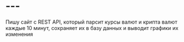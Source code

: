 # ---
Пишу сайт с REST API, который парсит курсы валют и крипта валют каждые 10 минут, сохраняет их в базу данных и выводит графики их изменения
